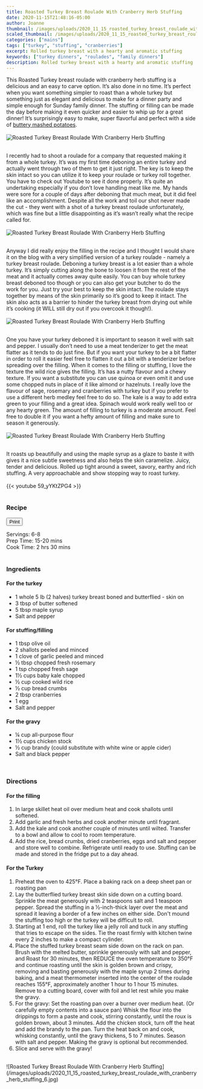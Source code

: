 ```yaml
---
title: Roasted Turkey Breast Roulade With Cranberry Herb Stuffing
date: 2020-11-15T21:48:16-05:00
author: Joanne
thumbnail: /images/uploads/2020_11_15_roasted_turkey_breast_roulade_with_cranberry_herb_stuffing_1.jpg
scaled_thumbnail: /images/uploads/2020_11_15_roasted_turkey_breast_roulade_with_cranberry_herb_stuffing_0.jpg
categories: ["mains"]
tags: ["turkey", "stuffing", "cranberries"]
excerpt: Rolled turkey breast with a hearty and aromatic stuffing 
keywords: ["turkey dinners", "roulades", "family dinners"]
description: Rolled turkey breast with a hearty and aromatic stuffing 
---
```

<span class="blog-text">

This Roasted Turkey breast roulade with cranberry herb stuffing is a delicious and an easy to carve option. It’s also done in no time. It’s perfect when you want something simpler to roast than a whole turkey but something just as elegant and delicious to make for a dinner party and simple enough for Sunday family dinner. The stuffing or filling can be made the day before making it even quicker and easier to whip up for a great dinner! It’s surprisingly easy to make, super flavorful and perfect with a side of [buttery mashed potatoes](https://www.oliveandmango.com/simple-creamy-mashed-potatoes/).
</br>
</br>
![Roasted Turkey Breast Roulade With Cranberry Herb Stuffing](/images/uploads/2020_11_15_roasted_turkey_breast_roulade_with_cranberry_herb_stuffing_2.jpg)
</br>
</br>

I recently had to shoot a roulade for a company that requested making it from a whole turkey. It’s was my first time deboning an entire turkey and actually went through two of them to get it just right. The key is to keep the skin intact so you can utilize it to keep your roulade or turkey roll together. You have to check out Youtube to see it done properly. It’s quite an undertaking especially if you don’t love handling meat like me. My hands were sore for a couple of days after deboning that much meat, but it did feel like an accomplishment. Despite all the work and toil our shot never made the cut - they went with a shot of a turkey breast roulade unfortunately, which was fine but a little disappointing as it’s wasn’t really what the recipe called for. 
</br>
</br>
![Roasted Turkey Breast Roulade With Cranberry Herb Stuffing](/images/uploads/2020_11_15_roasted_turkey_breast_roulade_with_cranberry_herb_stuffing_3.jpg)
</br>
</br>

Anyway I did really enjoy the filling in the recipe and I thought I would share it on the blog with a very simplified version of a turkey roulade - namely a turkey breast roulade. Deboning a turkey breast is a lot easier than a whole turkey. It’s simply cutting along the bone to loosen it from the rest of the meat and it actually comes away quite easily. You can buy whole turkey breast deboned too though or you can also get your butcher to do the work for you. Just try your best to keep the skin intact. The roulade stays together by means of the skin primarily so it’s good to keep it intact. The skin also acts as a barrier to hinder the turkey breast from drying out while it’s cooking (it WILL still dry out if you overcook it though!).
</br>
</br>
![Roasted Turkey Breast Roulade With Cranberry Herb Stuffing](/images/uploads/2020_11_15_roasted_turkey_breast_roulade_with_cranberry_herb_stuffing_4.jpg)
</br>
</br>

One you have your turkey deboned it is important to season it well with salt and pepper. I usually don’t need to use a meat tenderizer to get the meat flatter as it tends to do just fine. But if you want your turkey to be a bit flatter in order to roll it easier feel free to flatten it out a bit with a tenderizer before spreading over the filling. When it comes to the filling or stuffing, I love the texture the wild rice gives the filling. It’s has a nutty flavour and a chewy texture. If you want a substitute you can use quinoa or even omit it and use some chopped nuts in place of it like almond or hazelnuts. I really love the flavour of sage, rosemary and cranberries with turkey but if you prefer to use a different herb medley feel free to do so. The kale is a way to add extra green to your filling and a great idea. Spinach would work really well too or any hearty green. The amount of filling to turkey is a moderate amount. Feel free to double it if you want a hefty amount of filling and make sure to season it generously. 
</br>
</br>
![Roasted Turkey Breast Roulade With Cranberry Herb Stuffing](/images/uploads/2020_11_15_roasted_turkey_breast_roulade_with_cranberry_herb_stuffing_5.jpg)
</br>
</br>

It roasts up beautifully and using the maple syrup as a glaze to baste it with gives it a nice subtle sweetness and also helps the skin caramelize. Juicy, tender and delicious. Rolled up tight around a sweet, savory, earthy and rich stuffing. A very approachable and show stopping way to roast turkey.
</br>
</br>
{{< youtube 59_yYKtZPG4 >}}
</br>
</br>
</span>

### Recipe
<div print_button><form>
<input type="button" value="Print" class="btn__print" onClick="window.print()">
</form></div>

<div>Servings: <span itemprop="recipeYield">6-8</div>
<div>Prep Time: <meta itemprop="prepTime" content="PT20M">15-20 mins</div>
<div>Cook Time: <meta itemprop="cookTime" content="PT140M">2 hrs 30 mins</div>
</br>

### Ingredients

#### For the turkey

* <span itemprop="recipeIngredient">1 whole 5 lb (2 halves) turkey breast boned and butterflied - skin on </span>
* <span itemprop="recipeIngredient">3 tbsp of butter softened </span>
* <span itemprop="recipeIngredient">5 tbsp maple syrup </span>
* <span itemprop="recipeIngredient">Salt and pepper </span>

#### For stuffing/filling

* <span itemprop="recipeIngredient">1 tbsp olive oil</span>
* <span itemprop="recipeIngredient">2 shallots peeled and minced </span>
* <span itemprop="recipeIngredient">1 clove of garlic peeled and minced </span>
* <span itemprop="recipeIngredient">&frac12; tbsp chopped fresh rosemary </span>
* <span itemprop="recipeIngredient">1 tsp chopped fresh sage </span>
* <span itemprop="recipeIngredient">1&frac12; cups baby kale chopped </span>
* <span itemprop="recipeIngredient">&frac12; cup cooked wild rice </span>
* <span itemprop="recipeIngredient">&frac12; cup bread crumbs </span>
* <span itemprop="recipeIngredient">2 tbsp cranberries </span>
* <span itemprop="recipeIngredient">1 egg </span>
* <span itemprop="recipeIngredient">Salt and pepper </span>

#### For the gravy

* <span itemprop="recipeIngredient">&frac14; cup all-purpose flour</span>
* <span itemprop="recipeIngredient">1&frac12; cups chicken stock</span>
* <span itemprop="recipeIngredient">&frac12; cup brandy (could substitute with white wine or apple cider)</span>
* <span itemprop="recipeIngredient">Salt and black pepper</span>
</br>

### Directions

#### For the filling

1. In large skillet heat oil over medium heat and cook shallots until softened. 
2. Add garlic and fresh herbs and cook another minute until fragrant. 
3. Add the kale and cook another couple of minutes until wilted. Transfer to a bowl and allow to cool to room temperature. 
4. Add the rice, bread crumbs, dried cranberries, eggs and salt and pepper and store well to combine. Refrigerate until ready to use. Stuffing can be made and stored in the fridge put to a day ahead.  

#### For the Turkey

1. Preheat the oven to 425°F. Place a baking rack on a deep sheet pan or roasting pan 
1. Lay the butterflied turkey breast skin side down on a cutting board. Sprinkle the meat generously with 2 teaspoons salt and 1 teaspoon pepper. Spread the stuffing in a &frac12;-inch-thick layer over the meat and spread it leaving a border of a few inches on either side. Don't mound the stuffing too high or the turkey will be difficult to roll. 
1. Starting at 1 end, roll the turkey like a jelly roll and tuck in any stuffing that tries to escape on the sides. Tie the roast firmly with kitchen twine every 2 inches to make a compact cylinder.
1. Place the stuffed turkey breast seam side down on the rack on pan. Brush with the melted butter, sprinkle generously with salt and pepper, and Roast for 30 minutes, then REDUCE the oven temperature to 350°F and continue roasting until the skin is golden brown and crispy, removing and basting generously with the maple syrup 2 times during baking, and a meat thermometer inserted into the center of the roulade reaches 155°F, approximately another 1 hour to 1 hour 15 minutes. Remove to a cutting board, cover with foil and let rest while you make the gravy. 
1. For the gravy: Set the roasting pan over a burner over medium heat. (Or carefully empty contents into a sauce pan) Whisk the flour into the drippings to form a paste and cook, stirring constantly, until the roux is golden brown, about 3 minutes. Add the chicken stock, turn off the heat and add the brandy to the pan. Turn the heat back on and cook, whisking constantly, until the gravy thickens, 5 to 7 minutes. Season with salt and pepper. Making the gravy is optional but recommended. 
1. Slice and serve with the gravy!

</br>
![Roasted Turkey Breast Roulade With Cranberry Herb Stuffing](/images/uploads/2020_11_15_roasted_turkey_breast_roulade_with_cranberry_herb_stuffing_6.jpg)